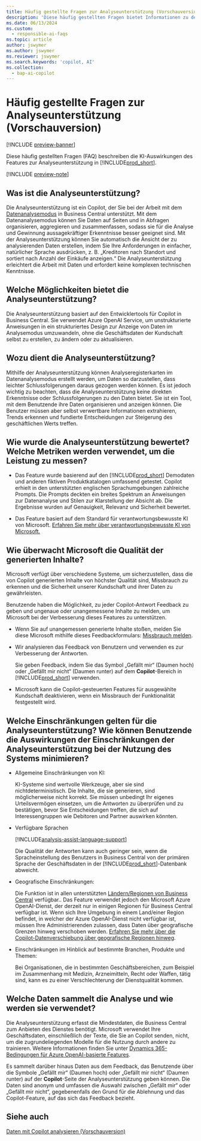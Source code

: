 ```yaml
---
title: Häufig gestellte Fragen zur Analyseunterstützung (Vorschauversion)
description: 'Diese häufig gestellten Fragen bietet Informationen zu der für die Analyse von Daten auf Seiten in Business Central verwendeten KI-Technologie. Dazu gehören auch wichtige Überlegungen und Details dazu, wie KI verwendet wird, wie sie getestet und bewertet wurde und welche spezifischen Einschränkungen bestehen.'
ms.date: 06/13/2024
ms.custom:
  - responsible-ai-faqs
ms.topic: article
author: jswymer
ms.author: jswymer
ms.reviewer: jswymer
ms.search.keywords: 'copilot, AI'
ms.collection:
  - bap-ai-copilot
---
```


# Häufig gestellte Fragen zur Analyseunterstützung (Vorschauversion)

[!INCLUDE [preview-banner](~/../shared-content/shared/preview-includes/preview-banner.md)]

Diese häufig gestellten Fragen (FAQ) beschreiben die KI-Auswirkungen des Features zur Analyseunterstützung in [!INCLUDE[prod_short](includes/prod_short.md)].

[!INCLUDE [preview-note](~/../shared-content/shared/preview-includes/production-ready-preview-dynamics365.md)]

## Was ist die Analyseunterstützung?

Die Analyseunterstützung ist ein Copilot, der Sie bei der Arbeit mit dem [Datenanalysemodus](analysis-mode.md) in Business Central unterstützt. Mit dem Datenanalysemodus können Sie Daten auf Seiten und in Abfragen organisieren, aggregieren und zusammenfassen, sodass sie für die Analyse und Gewinnung aussagekräftiger Erkenntnisse besser geeignet sind. Mit der Analyseunterstützung können Sie automatisch die Ansicht der zu analysierenden Daten erstellen, indem Sie Ihre Anforderungen in einfacher, natürlicher Sprache ausdrücken, z. B. „Kreditoren nach Standort und sortiert nach Anzahl der Einkäufe anzeigen.“ Die Analyseunterstützung erleichtert die Arbeit mit Daten und erfordert keine komplexen technischen Kenntnisse.

## Welche Möglichkeiten bietet die Analyseunterstützung?

Die Analyseunterstützung basiert auf den Entwicklertools für Copilot in Business Central. Sie verwendet Azure OpenAI Service, um unstrukturierte Anweisungen in ein strukturiertes Design zur Anzeige von Daten im Analysemodus umzuwandeln, ohne die Geschäftsdaten der Kundschaft selbst zu erstellen, zu ändern oder zu aktualisieren.

## Wozu dient die Analyseunterstützung?

Mithilfe der Analyseunterstützung können Analyseregisterkarten im Datenanalysemodus erstellt werden, um Daten so darzustellen, dass leichter Schlussfolgerungen daraus gezogen werden können. Es ist jedoch wichtig zu beachten, dass die Analyseunterstützung keine direkten Erkenntnisse oder Schlussfolgerungen zu den Daten bietet. Sie ist ein Tool, mit dem Benutzende ihre Daten organisieren und anzeigen können. Die Benutzer müssen aber selbst verwertbare Informationen extrahieren, Trends erkennen und fundierte Entscheidungen zur Steigerung des geschäftlichen Werts treffen.

## Wie wurde die Analyseunterstützung bewertet? Welche Metriken werden verwendet, um die Leistung zu messen?

- Das Feature wurde basierend auf den [!INCLUDE[prod_short](includes/prod_short.md)] Demodaten und anderen fiktiven Produktkatalogen umfassend getestet. Copilot erhielt in den unterstützten englischen Sprachumgebungen zahlreiche Prompts. Die Prompts deckten ein breites Spektrum an Anweisungen zur Datenanalyse und Stilen zur Klarstellung der Absicht ab. Die Ergebnisse wurden auf Genauigkeit, Relevanz und Sicherheit bewertet.

- Das Feature basiert auf dem Standard für verantwortungsbewusste KI von Microsoft. [Erfahren Sie mehr über verantwortungsbewusste KI von Microsoft.](https://aka.ms/RAI)

## Wie überwacht Microsoft die Qualität der generierten Inhalte?

Microsoft verfügt über verschiedene Systeme, um sicherzustellen, dass die von Copilot generierten Inhalte von höchster Qualität sind, Missbrauch zu erkennen und die Sicherheit unserer Kundschaft und ihrer Daten zu gewährleisten.

Benutzende haben die Möglichkeit, zu jeder Copilot-Antwort Feedback zu geben und ungenaue oder unangemessene Inhalte zu melden, um Microsoft bei der Verbesserung dieses Features zu unterstützen.

- Wenn Sie auf unangemessen generierte Inhalte stoßen, melden Sie diese Microsoft mithilfe dieses Feedbackformulars: [Missbrauch melden](https://go.microsoft.com/fwlink/?linkid=2249810).

- Wir analysieren das Feedback von Benutzern und verwenden es zur Verbesserung der Antworten.

  Sie geben Feedback, indem Sie das Symbol „Gefällt mir“ (Daumen hoch) oder „Gefällt mir nicht“ (Daumen runter) auf dem **Copilot**-Bereich in [!INCLUDE[prod_short](includes/prod_short.md)] verwenden.

- Microsoft kann die Copilot-gesteuerten Features für ausgewählte Kundschaft deaktivieren, wenn ein Missbrauch der Funktionalität festgestellt wird.

## Welche Einschränkungen gelten für die Analyseunterstützung? Wie können Benutzende die Auswirkungen der Einschränkungen der Analyseunterstützung bei der Nutzung des Systems minimieren?

- Allgemeine Einschränkungen von KI:

  KI-Systeme sind wertvolle Werkzeuge, aber sie sind nichtdeterministisch. Die Inhalte, die sie generieren, sind möglicherweise nicht korrekt. Sie müssen unbedingt Ihr eigenes Urteilsvermögen einsetzen, um die Antworten zu überprüfen und zu bestätigen, bevor Sie Entscheidungen treffen, die sich auf Interessengruppen wie Debitoren und Partner auswirken könnten.

- Verfügbare Sprachen

   [!INCLUDE[analysis-assist-language-support](includes/analysis-assist-language-support.md)]

   Die Qualität der Antworten kann auch geringer sein, wenn die Spracheinstellung des Benutzers in Business Central von der primären Sprache der Geschäftsdaten in der [!INCLUDE[prod_short](includes/prod_short.md)]-Datenbank abweicht.
  
- Geografische Einschränkungen:
  
   Die Funktion ist in allen unterstützten [Ländern/Regionen von Business Central](/dynamics365/business-central/dev-itpro/compliance/apptest-countries-and-translations) verfügbar.<!-- except for Canada-->. Das Feature verwendet jedoch den Microsoft Azure OpenAI-Dienst, der derzeit nur in einigen Regionen für Business Central verfügbar ist. Wenn sich Ihre Umgebung in einem Land/einer Region befindet, in welcher der Azure OpenAI-Dienst nicht verfügbar ist, müssen Ihre Administrierenden zulassen, dass Daten über geografische Grenzen hinweg verschoben werden. [Erfahren Sie mehr über die Copilot-Datenverschiebung über geografische Regionen hinweg](/dynamics365/business-central/ai-copilot-data-movement).

- Einschränkungen im Hinblick auf bestimmte Branchen, Produkte und Themen:

  Bei Organisationen, die in bestimmten Geschäftsbereichen, zum Beispiel im Zusammenhang mit Medizin, Arzneimitteln, Recht oder Waffen, tätig sind, kann es zu einer Verschlechterung der Dienstqualität kommen.

## Welche Daten sammelt die Analyse und wie werden sie verwendet?

Die Analyseunterstützung erfasst die Mindestdaten, die Business Central zum Anbieten des Dienstes benötigt. Microsoft verwendet Ihre Geschäftsdaten, einschließlich der Texte, die Sie an Copilot senden, nicht, um die zugrundeliegenden Modelle für die Nutzung durch andere zu trainieren. Weitere Informationen finden Sie unter [Dynamics 365-Bedingungen für Azure OpenAI-basierte Features](https://go.microsoft.com/fwlink/?linkid=2236010).

Es sammelt darüber hinaus Daten aus dem Feedback, das Benutzende über die Symbole „Gefällt mir“ (Daumen hoch) oder „Gefällt mir nicht“ (Daumen runter) auf der **Copilot**-Seite der Analyseunterstützung geben können. Die Daten sind anonym und umfassen die Auswahl zwischen „Gefällt mir“ oder „Gefällt mir nicht“, gegebenenfalls den Grund für die Ablehnung und das Copilot-Feature, auf das sich das Feedback bezieht.

## Siehe auch

[Daten mit Copilot analysieren (Vorschauversion)](analysis-assist.md)
